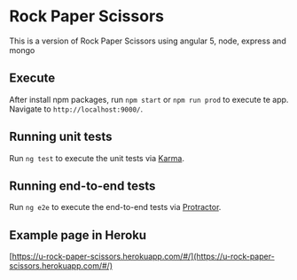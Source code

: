 # Rock Paper Scissors

This is a version of Rock Paper Scissors using angular 5, node, express and mongo

## Execute

After install npm packages, run `npm start` or `npm run prod` to execute te app. Navigate to `http://localhost:9000/`.

## Running unit tests

Run `ng test` to execute the unit tests via [Karma](https://karma-runner.github.io).

## Running end-to-end tests

Run `ng e2e` to execute the end-to-end tests via [Protractor](http://www.protractortest.org/).

## Example page in Heroku

[https://u-rock-paper-scissors.herokuapp.com/#/](https://u-rock-paper-scissors.herokuapp.com/#/)
